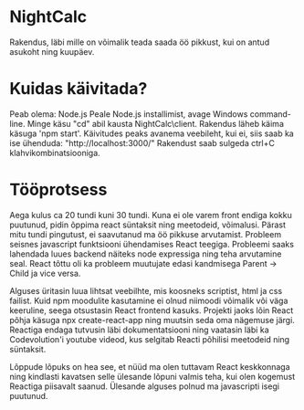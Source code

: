 # NightCalc
Rakendus, läbi mille on võimalik teada saada öö pikkust, kui on antud asukoht ning kuupäev.

# Kuidas käivitada?
Peab olema: Node.js
Peale Node.js installimist, avage Windows command-line. Minge käsu "cd" abil kausta NightCalc\client. 
Rakendus läheb käima käsuga 'npm start'.
Käivitudes peaks avanema veebileht, kui ei, siis saab ka ise ühenduda: "http://localhost:3000/"
Rakendust saab sulgeda ctrl+C klahvikombinatsiooniga.


# Tööprotsess
Aega kulus ca 20 tundi kuni 30 tundi. Kuna ei ole varem front endiga kokku puutunud, pidin õppima react süntaksit ning meetodeid, võimalusi. 
Pärast mitu tundi pingutust, ei saavutanud ma öö pikkuse arvutamist. Probleem seisnes javascript funktsiooni ühendamises React teegiga. 
Probleemi saaks lahendada luues backend näiteks node expressiga ning teha arvutamine seal. React tõttu oli ka probleem muutujate edasi kandmisega
Parent -> Child ja vice versa. 

Alguses üritasin luua lihtsat veebilhte, mis koosneks scriptist, html ja css failist. Kuid npm moodulite kasutamine ei olnud niimoodi võimalik või 
väga keeruline, seega otsustasin React frontend kasuks. Projekti jaoks lõin React põhja käsuga npx create-react-app ning muutsin seda oma nägemuse järgi.
Reactiga endaga tutvusin läbi dokumentatsiooni ning vaatasin läbi ka Codevolution'i youtube videod, kus selgitab Reacti põhilisi meetodeid ning süntaksit.

Lõppude lõpuks on hea see, et nüüd ma olen tuttavam React keskkonnaga ning kindlasti kavatsen selle ülesande lõpuni valmis teha, kui olen 
kogemust Reactiga piisavalt saanud. Ülesande alguses polnud ma javascripti isegi puutunud.
